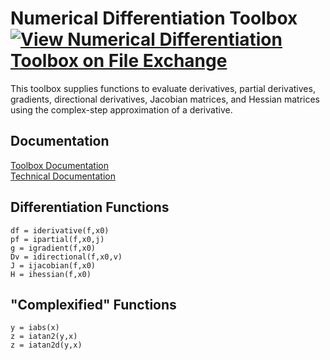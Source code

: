 # Numerical Differentiation Toolbox [![View Numerical Differentiation Toolbox on File Exchange](https://www.mathworks.com/matlabcentral/images/matlab-file-exchange.svg)](https://www.mathworks.com/matlabcentral/fileexchange/97267-numerical-differentiation-toolbox)

This toolbox supplies functions to evaluate derivatives, partial derivatives, gradients, directional derivatives, Jacobian matrices, and Hessian matrices using the complex-step approximation of a derivative.


## Documentation

[Toolbox Documentation](https://tamaskis.github.io/Numerical_Differentiation_Toolbox-MATLAB/)\
[Technical Documentation](https://tamaskis.github.io/documentation/Numerical_Differentiation_Using_the_Complex_Step_Approximation.pdf)


## Differentiation Functions

`df = iderivative(f,x0)`\
`pf = ipartial(f,x0,j)`\
`g = igradient(f,x0)`\
`Dv = idirectional(f,x0,v)`\
`J = ijacobian(f,x0)`\
`H = ihessian(f,x0)`


## "Complexified" Functions
`y = iabs(x)`\
`z = iatan2(y,x)`\
`z = iatan2d(y,x)`
